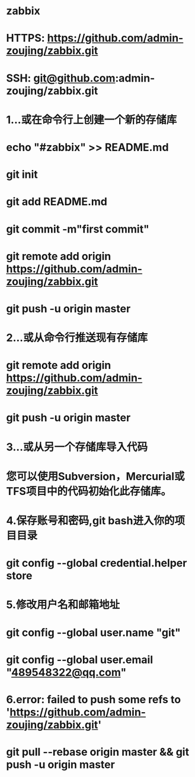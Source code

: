 # zabbix
# HTTPS: https://github.com/admin-zoujing/zabbix.git
# SSH: git@github.com:admin-zoujing/zabbix.git
# 1...或在命令行上创建一个新的存储库
# echo "#zabbix" >> README.md
# git init
# git add README.md
# git commit -m"first commit"
# git remote add origin https://github.com/admin-zoujing/zabbix.git
# git push -u origin master
# 2...或从命令行推送现有存储库
# git remote add origin https://github.com/admin-zoujing/zabbix.git
# git push -u origin master
# 3...或从另一个存储库导入代码
# 您可以使用Subversion，Mercurial或TFS项目中的代码初始化此存储库。
# 4.保存账号和密码,git bash进入你的项目目录
# git config --global credential.helper store
# 5.修改用户名和邮箱地址
# git config --global user.name "git"
# git config --global user.email "489548322@qq.com"
# 6.error: failed to push some refs to 'https://github.com/admin-zoujing/zabbix.git'
# git pull --rebase origin master && git push -u origin master
